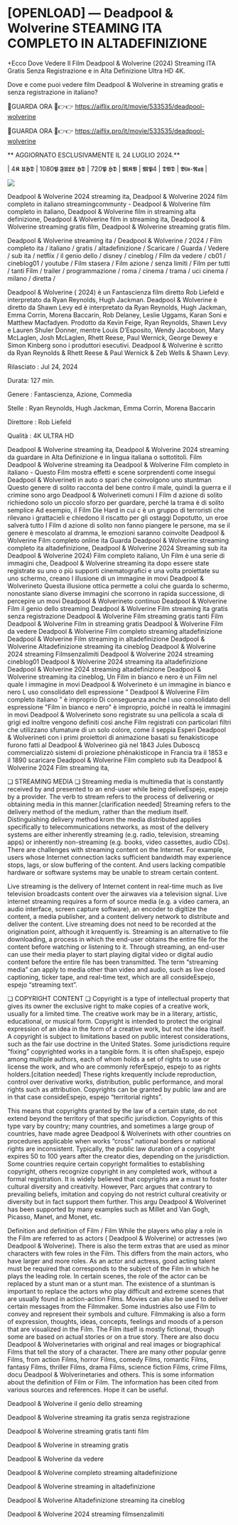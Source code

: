 # [OPENLOAD] — Deadpool & Wolverine STEAMING ITA COMPLETO IN ALTADEFINIZIONE

+Ecco Dove Vedere Il Film Deadpool & Wolverine (2024) Streaming ITA Gratis Senza Registrazione e in Alta Definizione Ultra HD 4K.

Dove e come puoi vedere film Deadpool & Wolverine in streaming gratis e senza registrazione in italiano?

🔴GUARDA ORA 🔴👉👉 https://aiflix.pro/it/movie/533535/deadpool-wolverine

🔴GUARDA ORA 🔴👉👉 https://aiflix.pro/it/movie/533535/deadpool-wolverine

** AGGIORNATO ESCLUSIVAMENTE IL 24 LUGLIO 2024.**

| 4𝕶 𝖀𝕳𝕯 | 1080𝕻 𝕱𝖀𝕷𝕷 𝕳𝕯 | 720𝕻 𝕳𝕯 | 𝕸𝕶𝖁 | 𝕸𝕻4 | 𝕯𝖁𝕯 | 𝕭𝖑𝖚-𝕽𝖆𝖞 |

<p dir="auto"><a href="https://aiflix.pro/it/movie/533535/deadpool-wolverine" rel="nofollow"><img src="https://camo.githubusercontent.com/917e6ed5c302499242165dcc02bdbce85c075fd21b35918eb9c0b771855261b8/68747470733a2f2f7374617469632e7769787374617469632e636f6d2f6d656469612f6232343966395f61646163386637306662336634356238383639313639366337376465313866337e6d76322e676966" style="max-width: 100%;"></a>
      <span>
        <a href="https://aiflix.pro/it/movie/533535/deadpool-wolverine" rel="nofollow">
</a></span></p>

Deadpool & Wolverine 2024 streaming ita, Deadpool & Wolverine 2024 film completo in italiano streamingcommunty - Deadpool & Wolverine film completo in italiano, Deadpool & Wolverine film in streaming alta definizione, Deadpool & Wolverine film in streaming ita, Deadpool & Wolverine streaming gratis film, Deadpool & Wolverine streaming gratis film.

Deadpool & Wolverine streaming ita / Deadpool & Wolverine / 2024 / Film completo ita / italiano / gratis / altadefinizione / Scaricare / Guarda / Vedere / sub ita / netflix / il genio dello / disney / cineblog / Film da vedere / cb01 / cineblog01 / youtube / Film stasera / Film azione / senza limiti / Film per tutti / tanti Film / trailer / programmazione / roma / cinema / trama / uci cinema / milano / diretta /

Deadpool & Wolverine ( 2024) è un Fantascienza film diretto Rob Liefeld e interpretato da Ryan Reynolds, Hugh Jackman. Deadpool & Wolverine è diretto da Shawn Levy ed è interpretato da Ryan Reynolds, Hugh Jackman, Emma Corrin, Morena Baccarin, Rob Delaney, Leslie Uggams, Karan Soni e Matthew Macfadyen. Prodotto da Kevin Feige, Ryan Reynolds, Shawn Levy e Lauren Shuler Donner, mentre Louis D’Esposito, Wendy Jacobson, Mary McLaglen, Josh McLaglen, Rhett Reese, Paul Wernick, George Dewey e Simon Kinberg sono i produttori esecutivi. Deadpool & Wolverine è scritto da Ryan Reynolds & Rhett Reese & Paul Wernick & Zeb Wells & Shawn Levy.

Rilasciato : Jul 24, 2024

Durata: 127 min.

Genere : Fantascienza, Azione, Commedia

Stelle : Ryan Reynolds, Hugh Jackman, Emma Corrin, Morena Baccarin

Direttore : Rob Liefeld

Qualità : 4K ULTRA HD

Deadpool & Wolverine streaming ita, Deadpool & Wolverine 2024 streaming da guardare in Alta Definizione e in lingua italiana o sottotitoli. Film Deadpool & Wolverine streaming ita Deadpool & Wolverine Film completo in italiano - Questo Film mostra effetti e scene sorprendenti come insegui Deadpool & Wolverineti in auto o spari che coinvolgono uno stuntman Questo genere di solito racconta del bene contro il male, quindi la guerra e il crimine sono argo Deadpool & Wolverineti comuni I Film d azione di solito richiedono solo un piccolo sforzo per guardare, perché la trama è di solito semplice Ad esempio, il Film Die Hard in cui c è un gruppo di terroristi che rilevano i grattacieli e chiedono il riscatto per gli ostaggi Dopotutto, un eroe salverà tutto I Film d azione di solito non fanno piangere le persone, ma se il genere è mescolato al dramma, le emozioni saranno coinvolte Deadpool & Wolverine Film completo online ita Guarda Deadpool & Wolverine streaming completo ita altadefinizione, Deadpool & Wolverine 2024 Streaming sub ita Deadpool & Wolverine 2024) Film completo italiano, Un Film è una serie di immagini che, Deadpool & Wolverine streaming ita dopo essere state registrate su uno o più supporti cinematografici e una volta proiettate su uno schermo, creano l illusione di un immagine in movi Deadpool & Wolverineto Questa illusione ottica permette a colui che guarda lo schermo, nonostante siano diverse immagini che scorrono in rapida successione, di percepire un movi Deadpool & Wolverineto continuo Deadpool & Wolverine Film il genio dello streaming Deadpool & Wolverine Film streaming ita gratis senza registrazione Deadpool & Wolverine Film streaming gratis tanti Film Deadpool & Wolverine Film in streaming gratis Deadpool & Wolverine Film da vedere Deadpool & Wolverine Film completo streaming altadefinizione Deadpool & Wolverine Film streaming in altadefinizione Deadpool & Wolverine Altadefinizione streaming ita cineblog Deadpool & Wolverine 2024 streaming Filmsenzalimiti Deadpool & Wolverine 2024 streaming cineblog01 Deadpool & Wolverine 2024 streaming ita altadefinizione Deadpool & Wolverine 2024 streaming altadefinizione Deadpool & Wolverine streaming ita cineblog, Un Film in bianco e nero è un Film nel quale l immagine in movi Deadpool & Wolverineto è un immagine in bianco e nero L uso consolidato dell espressione " Deadpool & Wolverine Film completo italiano " è improprio Di conseguenza anche l uso consolidato dell espressione "Film in bianco e nero" è improprio, poiché in realtà le immagini in movi Deadpool & Wolverineto sono registrate su una pellicola a scala di grigi ed inoltre vengono definiti così anche Film registrati con particolari filtri che utilizzano sfumature di un solo colore, come il seppia Esperi Deadpool & Wolverineti con i primi proiettori di animazione basati su fenakisticope furono fatti al Deadpool & Wolverineo già nel 1843 Jules Duboscq commercializzò sistemi di proiezione phénakisticope in Francia tra il 1853 e il 1890 scaricare Deadpool & Wolverine Film completo sub ita Deadpool & Wolverine 2024 Film streaming ita,

❏ STREAMING MEDIA ❏ Streaming media is multimedia that is constantly received by and presented to an end-user while being deliveEspejo, espejo by a provider. The verb to stream refers to the process of delivering or obtaining media in this manner.[clarification needed] Streaming refers to the delivery method of the medium, rather than the medium itself. Distinguishing delivery method krom the media distributed applies specifically to telecommunications networks, as most of the delivery systems are either inherently streaming (e.g. radio, television, streaming apps) or inherently non-streaming (e.g. books, video cassettes, audio CDs). There are challenges with streaming content on the Internet. For example, users whose Internet connection lacks sufficient bandwidth may experience stops, lags, or slow buffering of the content. And users lacking compatible hardware or software systems may be unable to stream certain content.

Live streaming is the delivery of Internet content in real-time much as live television broadcasts content over the airwaves via a television signal. Live internet streaming requires a form of source media (e.g. a video camera, an audio interface, screen capture software), an encoder to digitize the content, a media publisher, and a content delivery network to distribute and deliver the content. Live streaming does not need to be recorded at the origination point, although it krequently is. Streaming is an alternative to file downloading, a process in which the end-user obtains the entire file for the content before watching or listening to it. Through streaming, an end-user can use their media player to start playing digital video or digital audio content before the entire file has been transmitted. The term “streaming media” can apply to media other than video and audio, such as live closed captioning, ticker tape, and real-time text, which are all consideEspejo, espejo “streaming text”.

❏ COPYRIGHT CONTENT ❏ Copyright is a type of intellectual property that gives its owner the exclusive right to make copies of a creative work, usually for a limited time. The creative work may be in a literary, artistic, educational, or musical form. Copyright is intended to protect the original expression of an idea in the form of a creative work, but not the idea itself. A copyright is subject to limitations based on public interest considerations, such as the fair use doctrine in the United States. Some jurisdictions require “fixing” copyrighted works in a tangible form. It is often shaEspejo, espejo among multiple authors, each of whom holds a set of rights to use or license the work, and who are commonly referEspejo, espejo to as rights holders.[citation needed] These rights krequently include reproduction, control over derivative works, distribution, public performance, and moral rights such as attribution. Copyrights can be granted by public law and are in that case consideEspejo, espejo “territorial rights”.

This means that copyrights granted by the law of a certain state, do not extend beyond the territory of that specific jurisdiction. Copyrights of this type vary by country; many countries, and sometimes a large group of countries, have made agree Deadpool & Wolverinets with other countries on procedures applicable when works “cross” national borders or national rights are inconsistent. Typically, the public law duration of a copyright expires 50 to 100 years after the creator dies, depending on the jurisdiction. Some countries require certain copyright formalities to establishing copyright, others recognize copyright in any completed work, without a formal registration. It is widely believed that copyrights are a must to foster cultural diversity and creativity. However, Parc argues that contrary to prevailing beliefs, imitation and copying do not restrict cultural creativity or diversity but in fact support them further. This argu Deadpool & Wolverinet has been supported by many examples such as Millet and Van Gogh, Picasso, Manet, and Monet, etc.

Definition and definition of Film / Film While the players who play a role in the Film are referred to as actors ( Deadpool & Wolverine) or actresses (wo Deadpool & Wolverine). There is also the term extras that are used as minor characters with few roles in the Film. This differs from the main actors, who have larger and more roles. As an actor and actress, good acting talent must be required that corresponds to the subject of the Film in which he plays the leading role. In certain scenes, the role of the actor can be replaced by a stunt man or a stunt man. The existence of a stuntman is important to replace the actors who play difficult and extreme scenes that are usually found in action-action Films. Movies can also be used to deliver certain messages from the Filmmaker. Some industries also use Film to convey and represent their symbols and culture. Filmmaking is also a form of expression, thoughts, ideas, concepts, feelings and moods of a person that are visualized in the Film. The Film itself is mostly fictional, though some are based on actual stories or on a true story. There are also docu Deadpool & Wolverinetaries with original and real images or biographical Films that tell the story of a character. There are many other popular genre Films, from action Films, horror Films, comedy Films, romantic Films, fantasy Films, thriller Films, drama Films, science fiction Films, crime Films, docu Deadpool & Wolverinetaries and others. This is some information about the definition of Film or Film. The information has been cited from various sources and references. Hope it can be useful.

Deadpool & Wolverine il genio dello streaming

Deadpool & Wolverine streaming ita gratis senza registrazione

Deadpool & Wolverine streaming gratis tanti film

Deadpool & Wolverine in streaming gratis

Deadpool & Wolverine da vedere

Deadpool & Wolverine completo streaming altadefinizione

Deadpool & Wolverine streaming in altadefinizione

Deadpool & Wolverine Altadefinizione streaming ita cineblog

Deadpool & Wolverine 2024 streaming filmsenzalimiti

